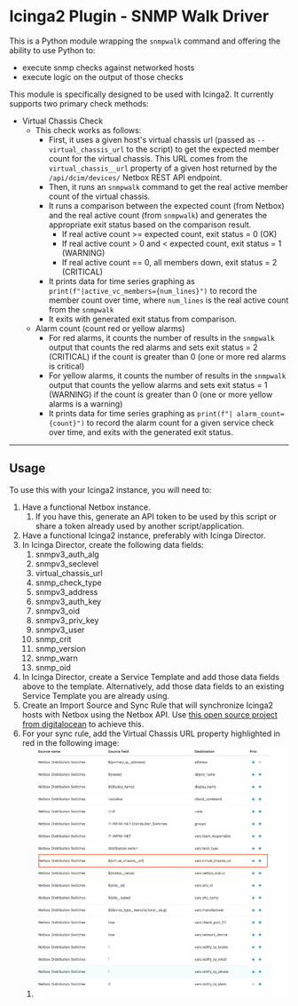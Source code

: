 # Icinga2 Plugin - SNMP Walk Driver
This is a Python module wrapping the `snmpwalk` command and offering the ability to use Python to:
* execute snmp checks against networked hosts
* execute logic on the output of those checks

This module is specifically designed to be used with Icinga2. It currently supports two primary check methods: 
*  Virtual Chassis Check
   *  This check works as follows:
      *  First, it uses a given host's virtual chassis url (passed as `--virtual_chassis_url` to the script) to get the expected member count for the virtual chassis. This URL comes from the `virtual_chassis__url` property of a given host returned by the `/api/dcim/devices/` Netbox REST API endpoint. 
      *  Then, it runs an `snmpwalk` command to get the real active member count of the virtual chassis. 
      *  It runs a comparison between the expected count (from Netbox) and the real active count (from `snmpwalk`) and generates the appropriate exit status based on the comparison result. 
         *  If real active count >= expected count, exit status = 0 (OK)
         *  If real active count > 0 and < expected count, exit status = 1 (WARNING)
         *  If real active count == 0, all members down, exit status = 2 (CRITICAL)
      *  It prints data for time series graphing as `print(f"|active_vc_members={num_lines}")` to record the member count over time, where `num_lines` is the real active count from the `snmpwalk` 
      *  It exits with generated exit status from comparison. 
   *  Alarm count (count red or yellow alarms)
      *  For red alarms, it counts the number of results in the `snmpwalk` output that counts the red alarms and sets exit status = 2 (CRITICAL) if the count is greater than 0 (one or more red alarms is critical)
      *  For yellow alarms, it counts the number of results in the `snmpwalk` output that counts the yellow alarms and sets exit status = 1 (WARNING) if the count is greater than 0 (one or more yellow alarms is a warning)
      *  It prints data for time series graphing as `print(f"| alarm_count={count}")` to record the alarm count for a given service check over time, and exits with the generated exit status. 
---
## Usage
To use this with your Icinga2 instance, you will need to: 
1. Have a functional Netbox instance.
   1. If you have this, generate an API token to be used by this script or share a token already used by another script/application.
2. Have a functional Icinga2 instance, preferably with Icinga Director. 
3. In Icinga Director, create the following data fields:
   1. snmpv3_auth_alg
   2. snmpv3_seclevel
   3. virtual_chassis_url
   4. snmp_check_type
   5. snmpv3_address
   6. snmpv3_auth_key
   7. snmpv3_oid
   8. snmpv3_priv_key
   9. snmpv3_user
   10. snmp_crit
   11. snmp_version
   12. snmp_warn
   13. snmp_oid
4.  In Icinga Director, create a Service Template and add those data fields above to the template. Alternatively, add those data fields to an existing Service Template you are already using. 
5.  Create an Import Source and Sync Rule that will synchronize Icinga2 hosts with Netbox using the Netbox API. Use [this open source project from digitalocean](https://github.com/digitalocean/icingaweb2-module-netboximport) to achieve this.
6.  For your sync rule, add the Virtual Chassis URL property highlighted in red in the following image: 
    1.  ![sync rule ](https://github.com/austinjhunt/snmpwalkdriver-icinga2/blob/main/images/screenshot1.png?raw=true)